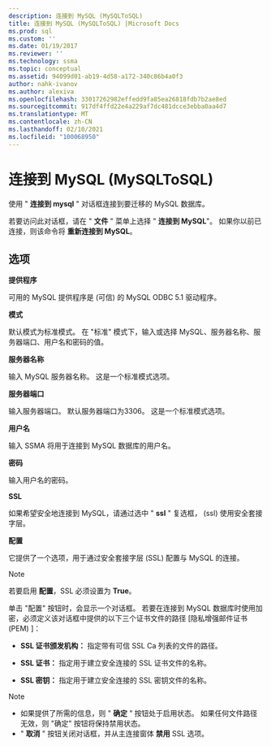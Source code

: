 ```yaml
---
description: 连接到 MySQL (MySQLToSQL)
title: 连接到 MySQL (MySQLToSQL) |Microsoft Docs
ms.prod: sql
ms.custom: ''
ms.date: 01/19/2017
ms.reviewer: ''
ms.technology: ssma
ms.topic: conceptual
ms.assetid: 94099d01-ab19-4d58-a172-340c86b4a0f3
author: nahk-ivanov
ms.author: alexiva
ms.openlocfilehash: 33017262982effedd9fa85ea26818fdb7b2ae8ed
ms.sourcegitcommit: 917df4ffd22e4a229af7dc481dcce3ebba0aa4d7
ms.translationtype: MT
ms.contentlocale: zh-CN
ms.lasthandoff: 02/10/2021
ms.locfileid: "100068950"
---
```

# <a name="connect-to-mysql-mysqltosql"></a>连接到 MySQL (MySQLToSQL)
使用 " **连接到 mysql** " 对话框连接到要迁移的 MySQL 数据库。  
  
若要访问此对话框，请在 " **文件** " 菜单上选择 " **连接到 MySQL**"。 如果你以前已连接，则该命令将 **重新连接到 MySQL**。  
  
## <a name="options"></a>选项  
**提供程序**  
  
可用的 MySQL 提供程序是 (可信) 的 MySQL ODBC 5.1 驱动程序。  
  
**模式**  
  
默认模式为标准模式。 在 "标准" 模式下，输入或选择 MySQL、服务器名称、服务器端口、用户名和密码的值。  
  
**服务器名称**  
  
输入 MySQL 服务器名称。 这是一个标准模式选项。  
  
**服务器端口**  
  
输入服务器端口。 默认服务器端口为3306。 这是一个标准模式选项。  
  
**用户名**  
  
输入 SSMA 将用于连接到 MySQL 数据库的用户名。  
  
**密码**  
  
输入用户名的密码。  
  
**SSL**  
  
如果希望安全地连接到 MySQL，请通过选中 " **ssl** " 复选框， (ssl) 使用安全套接字层。  
  
**配置**  
  
它提供了一个选项，用于通过安全套接字层 (SSL) 配置与 MySQL 的连接。  
  
> [!NOTE]  
> 若要启用 **配置**，SSL 必须设置为 **True**。  
  
单击 "配置" 按钮时，会显示一个对话框。 若要在连接到 MySQL 数据库时使用加密，必须定义该对话框中提供的以下三个证书文件的路径 [隐私增强邮件证书 (PEM) ]：  
  
-   **SSL 证书颁发机构：** 指定带有可信 SSL Ca 列表的文件的路径。  
  
-   **SSL 证书：** 指定用于建立安全连接的 SSL 证书文件的名称。  
  
-   **SSL 密钥：** 指定用于建立安全连接的 SSL 密钥文件的名称。  
  
> [!NOTE]  
> -   如果提供了所需的信息，则 " **确定** " 按钮处于启用状态。 如果任何文件路径无效，则 "确定" 按钮将保持禁用状态。  
> -   " **取消** " 按钮关闭对话框，并从主连接窗体 **禁用** SSL 选项。  
  
